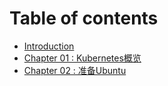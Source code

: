 # Table of contents

* [Introduction](README.md)
* [Chapter 01 : Kubernetes概览](chapter-01-kubernetes-overview.md)
* [Chapter 02 : 准备Ubuntu](chapter-02-prepare-ubuntu.md)

